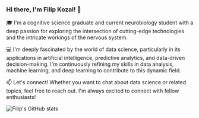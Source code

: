 ### Hi there, I'm Filip Kozal! 👋

🎓 I'm a cognitive science graduate and current neurobiology student with a deep passion for exploring the intersection of cutting-edge technologies and the intricate workings of the nervous system.

💻 I'm deeply fascinated by the world of data science, particularly in its applications in artificial intelligence, predictive analytics, and data-driven decision-making. I'm continuously refining my skills in data analysis, machine learning, and deep learning to contribute to this dynamic field.

📫 Let's connect! Whether you want to chat about data science or related topics, feel free to reach out. I'm always excited to connect with fellow enthusiasts!

![Filip's GitHub stats](https://github-readme-stats.vercel.app/api?username=FilipK206&show_icons=true&theme=radical)

